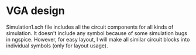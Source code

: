 # VGA design
Simulation1.sch file includes all the circuit components for all kinds of simulation. It doesn't include any symbol because of some simulation bugs in ngspice. However, for easy layout, I will make all similar circuit blocks into individual symbols (only for layout usage). 
